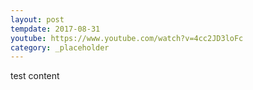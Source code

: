```yaml
---
layout: post
tempdate: 2017-08-31
youtube: https://www.youtube.com/watch?v=4cc2JD3loFc
category: _placeholder
---
```

test content